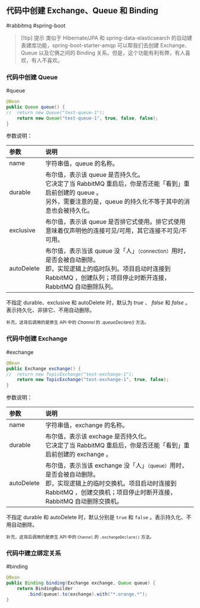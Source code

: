 ## 代码中创建 Exchange、Queue 和 Binding

#rabbitmq #spring-boot 

> [!tip] 提示
> 类似于 Hibernate/JPA 和 spring-data-elasticsearch 的自动建表建库功能，spring-boot-starter-amqp 可以帮我们去创建 Exchange、Queue 以及它俩之间的 Binding 关系。但是，这个功能有利有弊，有人喜欢，有人不喜欢。

### 代码中创建 Queue

#queue

```java
@Bean
public Queue queue() {
//  return new Queue("test-queue-1"); 
    return new Queue("test-queue-1", true, false, false);
}
```

参数说明：

| 参数 | 说明 |
| :- | :- |
| name | 字符串值，queue 的名称。|
| durable | 布尔值，表示该 queue 是否持久化。<br> 它决定了当 RabbitMQ 重启后，你是否还能「看到」重启前创建的 queue 。<br>另外，需要注意的是，queue 的持久化不等于其中的消息也会被持久化。|
| exclusive | 布尔值，表示该 queue 是否排它式使用。排它式使用意味着仅声明他的连接可见/可用，其它连接不可见/不可用。 |
| autoDelete | 布尔值，表示当该 queue 没「人」<small>（connection）</small>用时，是否会被自动删除。<br>即，实现逻辑上的临时队列。项目启动时连接到 RabbitMQ ，创建队列；项目停止时断开连接，RabbitMQ 自动删除队列。|

不指定 durable、exclusive 和 autoDelete 时，默认为 *true* 、 *false* 和 *false* 。表示持久化、非排它、不用自动删除。

<small>补充，这背后调用的是原生 API 中的 *Channel* 的 *.queueDeclare()* 方法。</small>


### 代码中创建 Exchange

#exchange 

```java
@Bean
public Exchange exchange() {
//  return new TopicExchange("test-exchange-1"); 
    return new TopicExchange("test-exchange-1", true, false);
}
```

参数说明：

| 参数 | 说明 |
| :- | :- |
| name | 字符串值，exchange 的名称。|
| durable | 布尔值，表示该 exchage 是否持久化。<br> 它决定了当 RabbitMQ 重启后，你是否还能「看到」重启前创建的 exchange 。|
| autoDelete | 布尔值，表示当该 exchange 没「人」<small>（queue）</small>用时，是否会被自动删除。<br>即，实现逻辑上的临时交换机。项目启动时连接到 RabbitMQ ，创建交换机；项目停止时断开连接，RabbitMQ 自动删除交换机。|

不指定 durable 和 autoDelete 时，默认分别是 `true` 和 `false` 。表示持久化、不用自动删除。

<small>补充，这背后调用的是原生 API 中的 `Channel` 的 `.exchangeDeclare()` 方法。</small>

### 代码中建立绑定关系

#binding

```java
@Bean
public Binding binding(Exchange exchange, Queue queue) {
    return BindingBuilder
        .bind(queue).to(exchange).with("*.orange.*");
}
```

